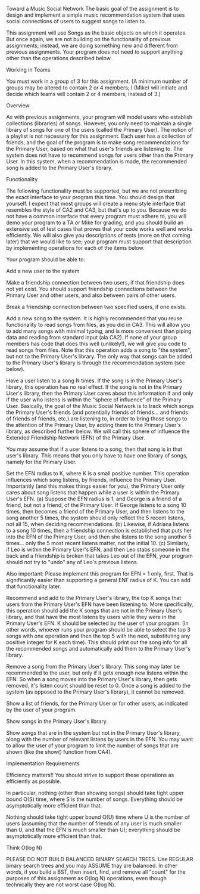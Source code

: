 Toward a Music Social Network The basic goal of the assignment is to design and implement a simple music recommendation system that uses social connections of users to suggest songs to listen to.

This assignment will use Songs as the basic objects on which it operates. But once again, we are not building on the functionality of previous assignments; instead, we are doing something new and different from previous assignments. Your program does not need to support anything other than the operations described below.

Working in Teams

You must work in a group of 3 for this assignment. (A minimum number of groups may be altered to contain 2 or 4 members; I (Mike) will initiate and decide which teams will contain 2 or 4 members, instead of 3.)

Overview

As with previous assignments, your program will model users who establish collections (libraries) of songs. However, you only need to maintain a single library of songs for one of the users (called the Primary User). The notion of a playlist is not necessary for this assignment. Each user has a collection of friends, and the goal of the program is to make song recommendations for the Primary User, based on what that user's friends are listening to. The system does not have to recommend songs for users other than the Primary User. In this system, when a recommendation is made, the recommended song is added to the Primary User's library.

Functionality

The following functionality must be supported, but we are not prescribing the exact interface to your program this time. You should design that yourself. I expect that most groups will create a menu style interface that resembles the style of CA2 and CA3, but that's up to you. Because we do not have a common interface that every program must adhere to, you will demo your program to a TA or Mike for grading, and you should build an extensive set of test cases that proves that your code works well and works efficiently. We will also give you descriptions of tests (more on that coming later) that we would like to see; your program must support that description by implementing operations for each of the items below.

Your program should be able to:

Add a new user to the system

Make a friendship connection between two users, if that friendship does not yet exist. You should support friendship connections between the Primary User and other users, and also between pairs of other users.

Break a friendship connection between two specified users, if one exists.

Add a new song to the system. It is highly recommended that you reuse functionality to read songs from files, as you did in CA3. This will allow you to add many songs with minimal typing, and is more convenient than piping data and reading from standard input (ala CA2). If none of your group members has code that does this well (unlikely!), we will give you code to read songs from files. Note that this operation adds a song to "the system", but not to the Primary User's library. The only way that songs can be added to the Primary User's library is through the recommendation system (see below).

Have a user listen to a song N times. If the song is in the Primary User's library, this operation has no real effect. If the song is not in the Primary User's library, then the Primary User cares about this information if and only if the user who listens is within the "sphere of influence" of the Primary User. Basically, the goal of the Music Social Network is to track which songs the Primary User's friends (and potentially friends of friends... and friends of friends of friends, etc.) are listening to, in order to bring those songs to the attention of the Primary User, by adding them to the Primary User's library, as described further below. We will call this sphere of influence the Extended Friendship Network (EFN) of the Primary User.

You may assume that if a user listens to a song, then that song is in that user's library. This means that you only have to have one library of songs, namely for the Primary User.

Set the EFN radius to K, where K is a small positive number. This operation influences which song listens, by friends, influence the Primary User.
Importantly (and this makes things easier for you), the Primary User only cares about song listens that happen while a user is within the Primary User's EFN. (a) Suppose the EFN radius is 1, and George is a friend of a friend, but not a friend, of the Primary User. If George listens to a song 10 times, then becomes a friend of the Primary User, and then listens to the song another 5 times, the system should only reflect the 5 recent listens, not all 15, when deciding recommendations. (b) Likewise, if Adriana listens to a song 10 times, then a friendship connection is established that puts her into the EFN of the Primary User, and then she listens to the song another 5 times... only the 5 most recent listens matter, not the initial 10. (c) Similarly, if Leo is within the Primary User's EFN, and then Leo stabs someone in the back and a friendship is broken that takes Leo out of the EFN, your program should not try to "undo" any of Leo's previous listens.

Also important: Please implement this program for EFN = 1 only, first. That is significantly easier than supporting a general ENF radius of K. You can add that functionality later.

Recommend and add to the Primary User's library, the top K songs that users from the Primary User's EFN have been listening to. More specifically, this operation should add the K songs that are not in the Primary User's library, and that have the most listens by users while they were in the Primary User's EFN. K should be selected by the user of your program. (In other words, whoever runs your program should be able to select the top 3 songs with one operation and then the top 5 with the next, substituting any positive integer for K each time). This should print out the song info for all the recommended songs and automatically add them to the Primary User's library.

Remove a song from the Primary User's library. This song may later be recommended to the user, but only if it gets enough new listens within the EFN. So when a song moves into the Primary User's library, then gets removed, it's listen count should be reset to 0. Once a song is added to the system (as opposed to the Primary User's library), it cannot be removed.

Show a list of friends, for the Primary User or for other users, as indicated by the user of your program.

Show songs in the Primary User's library.

Show songs that are in the system but not in the Primary User's library, along with the number of relevant listens by users in the EFN. You may want to allow the user of your program to limit the number of songs that are shown (like the show() function from CA4).

Implementation Requirements

Efficiency matters!! You should strive to support these operations as efficiently as possible.

In particular, nothing (other than showing songs) should take tight upper bound O(S) time, where S is the number of songs. Everything should be asymptotically more efficient than that.

Nothing should take tight upper bound O(U) time where U is the number of users (assuming that the number of friends of any user is much smaller than U, and that the EFN is much smaller than U); everything should be asymptotically more efficient than that.

Think O(log N)

PLEASE DO NOT BUILD BALANCED BINARY SEARCH TREES. Use REGULAR binary search trees and you may ASSUME thay are balanced. In other words, if you build a BST, then insert, find, and remove all "count" for the purposes of this assignment as O(log N) operations, even though technically they are not worst case O(log N).
